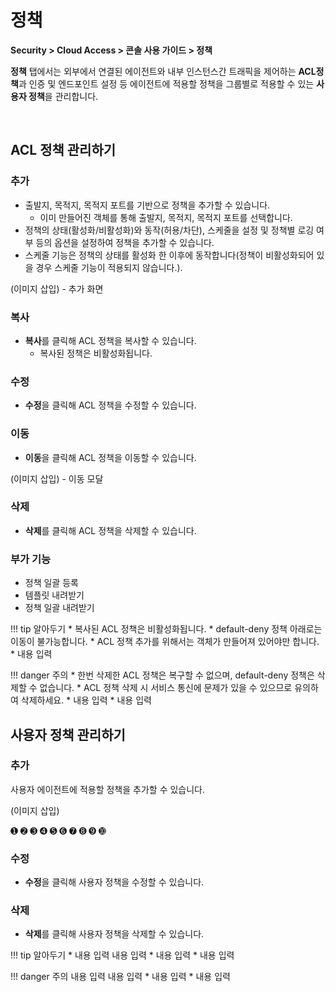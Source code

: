 # 정책

**Security > Cloud Access > 콘솔 사용 가이드 > 정책**

**정책** 탭에서는 외부에서 연결된 에이전트와 내부 인스턴스간 트래픽을 제어하는 **ACL정책**과 인증 및 엔드포인트 설정 등 에이전트에 적용할 정책을 그룹별로 적용할 수 있는 **사용자 정책**을 관리합니다.

<br>

## ACL 정책 관리하기

### 추가

* 출발지, 목적지, 목적지 포트를 기반으로 정책을 추가할 수 있습니다.
    * 이미 만들어진 객체를 통해 출발지, 목적지, 목적지 포트를 선택합니다.
* 정책의 상태(활성화/비활성화)와 동작(허용/차단), 스케줄을 설정 및 정책별 로깅 여부 등의 옵션을 설정하여 정책을 추가할 수 있습니다.
* 스케줄 기능은 정책의 상태를 활성화 한 이후에 동작합니다(정책이 비활성화되어 있을 경우 스케줄 기능이 적용되지 않습니다.).

(이미지 삽입) - 추가 화면

### 복사

* **복사**를 클릭해 ACL 정책을 복사할 수 있습니다.
    * 복사된 정책은 비활성화됩니다.

### 수정

* **수정**을 클릭해 ACL 정책을 수정할 수 있습니다.

### 이동

* **이동**을 클릭해 ACL 정책을 이동할 수 있습니다.

(이미지 삽입) - 이동 모달

### 삭제

* **삭제**를 클릭해 ACL 정책을 삭제할 수 있습니다.

### 부가 기능

* 정책 일괄 등록
* 템플릿 내려받기
* 정책 일괄 내려받기


!!! tip 알아두기
    * 복사된 ACL 정책은 비활성화됩니다.
    * default-deny 정책 아래로는 이동이 불가능합니다.
    * ACL 정책 추가를 위해서는 객체가 만들어져 있어야만 합니다.
    * 내용 입력

!!! danger 주의
    * 한번 삭제한 ACL 정책은 복구할 수 없으며, default-deny 정책은 삭제할 수 없습니다.
    * ACL 정책 삭제 시 서비스 통신에 문제가 있을 수 있으므로 유의하여 삭제하세요.
    * 내용 입력
    * 내용 입력


## 사용자 정책 관리하기

### 추가

사용자 에이전트에 적용할 정책을 추가할 수 있습니다.

(이미지 삽입)

➊ ➋ ➌ ➍ ➎ ➏ ➐ ➑ ➒ ➓



### 수정

* **수정**을 클릭해 사용자 정책을 수정할 수 있습니다.

### 삭제

* **삭제**를 클릭해 사용자 정책을 삭제할 수 있습니다.


!!! tip 알아두기
    * 내용 입력
    내용 입력
    * 내용 입력
    * 내용 입력

!!! danger 주의
    내용 입력
    내용 입력
    * 내용 입력
    * 내용 입력

